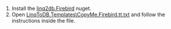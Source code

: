 1. Install the [linq2db.Firebird](https://nuget.org/packages/linq2db.Firebird/) nuget.
2. Open [LinqToDB.Templates\CopyMe.Firebird.tt.txt](https://github.com/linq2db/examples/blob/master/SqlServer/GetStarted/LinqToDB.Templates/CopyMe.Firebird.tt.txt) and follow the instructions inside the file.
